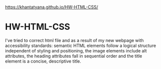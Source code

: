 https://khantatyana.github.io/HW-HTML-CSS/

# HW-HTML-CSS
I've tried to correct html file and as a result of my new webpage with accessibility standards: semantic HTML elements follow a logical structure independent of styling and positioning, the image elements include alt attributes, the heading attributes fall in sequential order and the title element is a concise, descriptive title.
